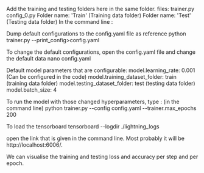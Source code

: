 Add the training and testing folders here in the same folder.
files:
trainer.py
config_0.py
Folder name: 'Train' (Training data folder)
Folder name: 'Test' (Testing data folder)
In the command line :

Dump default configurations to the config.yaml file as reference
python trainer.py --print_config>config.yaml

To change the default configurations, open the config.yaml file and change the default data
nano config.yaml

Default model parameters that are configurable:
model.learning_rate: 0.001 (Can be configured in the code)
model.training_dataset_folder: train (training data folder)
model.testing_dataset_folder: test (testing data folder)
model.batch_size: 4

To run the model with those changed hyperparameters, type : (in the command line)
python trainer.py --config config.yaml --trainer.max_epochs 200

To load the tensorboard
tensorboard --logdir ./lightning_logs

open the link that is given in the command line. Most probably it will be http://localhost:6006/.

We can visualise the training and testing loss and accuracy per step and per epoch.
